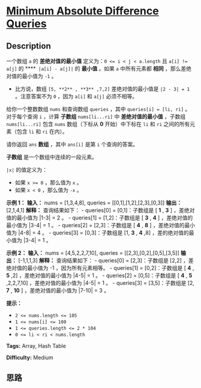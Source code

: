 # [Minimum Absolute Difference Queries][title]

## Description

一个数组 `a` 的 **差绝对值的最小值** 定义为：`0 <= i < j < a.length` 且 `a[i] != a[j]` 的 ****`
|a[i] - a[j]|` 的 **最小值** 。如果 `a` 中所有元素都 **相同** ，那么差绝对值的最小值为 `-1` 。

  * 比方说，数组 `[5, **2** , **3** ,7,2]` 差绝对值的最小值是 `|2 - 3| = 1` 。注意答案不为 `0` ，因为 `a[i]` 和 `a[j]` 必须不相等。

给你一个整数数组 `nums` 和查询数组 `queries` ，其中 `queries[i] = [li, ri]` 。对于每个查询 `i` ，计算
**子数组** `nums[li...ri]` 中 **差绝对值的最小值** ，子数组 `nums[li...ri]` 包含 `nums` 数组（下标从
**0** 开始）中下标在 `li` 和 `ri` 之间的所有元素（包含 `li` 和 `ri` 在内）。

请你返回 `ans` **数组** ，其中 `ans[i]` 是第 `i` 个查询的答案。

**子数组** 是一个数组中连续的一段元素。

`|x|` 的值定义为：

  * 如果 `x >= 0` ，那么值为 `x` 。
  * 如果 `x < 0` ，那么值为 `-x` 。

**示例 1：**
            **输入：** nums = [1,3,4,8], queries = [[0,1],[1,2],[2,3],[0,3]]    **输出：** [2,1,4,1]    **解释：** 查询结果如下：    - queries[0] = [0,1]：子数组是 [ **1** , **3** ] ，差绝对值的最小值为 |1-3| = 2 。    - queries[1] = [1,2]：子数组是 [ **3** , **4** ] ，差绝对值的最小值为 |3-4| = 1 。    - queries[2] = [2,3]：子数组是 [ **4** , **8** ] ，差绝对值的最小值为 |4-8| = 4 。    - queries[3] = [0,3]：子数组是 [1, **3** , **4** ,8] ，差的绝对值的最小值为 |3-4| = 1 。    

**示例 2：**
            **输入：** nums = [4,5,2,2,7,10], queries = [[2,3],[0,2],[0,5],[3,5]]    **输出：** [-1,1,1,3]    **解释：** 查询结果如下：    - queries[0] = [2,3]：子数组是 [2,2] ，差绝对值的最小值为 -1 ，因为所有元素相等。    - queries[1] = [0,2]：子数组是 [ **4** , **5** ,2] ，差绝对值的最小值为 |4-5| = 1 。    - queries[2] = [0,5]：子数组是 [ **4** , **5** ,2,2,7,10] ，差绝对值的最小值为 |4-5| = 1 。    - queries[3] = [3,5]：子数组是 [2, **7** , **10** ] ，差绝对值的最小值为 |7-10| = 3 。    

**提示：**

  * `2 <= nums.length <= 105`
  * `1 <= nums[i] <= 100`
  * `1 <= queries.length <= 2 * 104`
  * `0 <= li < ri < nums.length`


**Tags:** Array, Hash Table

**Difficulty:** Medium

## 思路

[title]: https://leetcode-cn.com/problems/minimum-absolute-difference-queries
